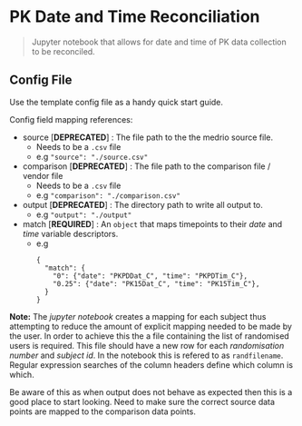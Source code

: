 # PK Date and Time Reconciliation

> Jupyter notebook that allows for date and time of PK data collection to be reconciled.

## Config File

Use the template config file as a handy quick start guide.

Config field mapping references:

- source [__DEPRECATED__]
  : The file path to the the medrio source file.
  - Needs to be a `.csv` file
  - e.g `"source": "./source.csv"`
- comparison [__DEPRECATED__]
  : The file path to the comparison file / vendor file
  - Needs to be a `.csv` file
  - e.g `"comparison": "./comparison.csv"`
- output [__DEPRECATED__]
  : The directory path to write all output to.
  - e.g `"output": "./output"`
- match [__REQUIRED__]
  : An `object` that maps timepoints to their _date_ and _time_ variable descriptors.
  - e.g
    ```
    {
      "match": {
        "0": {"date": "PKPDDat_C", "time": "PKPDTim_C"},
        "0.25": {"date": "PK15Dat_C", "time": "PK15Tim_C"},
      }
    }
    ```

__Note:__
The _jupyter notebook_ creates a mapping for each subject thus attempting to reduce the amount of explicit mapping needed to be made by the user. In order to achieve this the a file containing the list of randomised users is required. This file should have a new row for each _randomisation number_ and _subject id_. In the notebook this is refered to as `randfilename`. Regular expression searches of the column headers define which column is which.

Be aware of this as when output does not behave as expected then this is a good place to start looking. Need to make sure the correct source data points are mapped to the comparison data points.